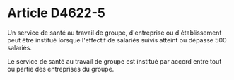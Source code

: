 # Article D4622-5

Un service de santé au travail de groupe, d'entreprise ou d'établissement peut être institué lorsque l'effectif de salariés suivis atteint ou dépasse 500 salariés. 
  
   
Le service de santé au travail de groupe est institué par accord entre tout ou partie des entreprises du groupe.